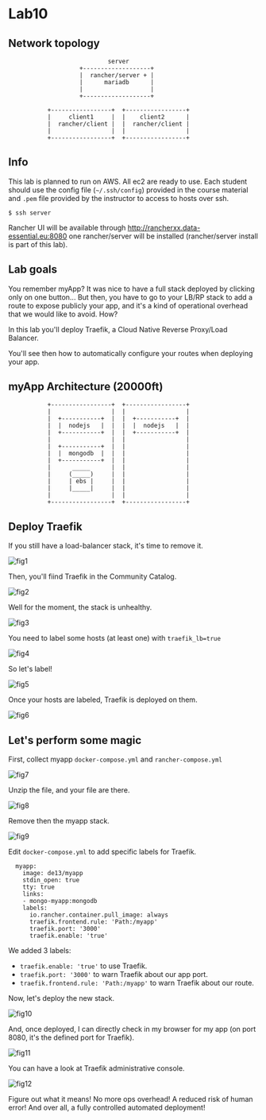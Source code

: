 # Lab10

## Network topology


```
                            server
                    +-------------------+
                    |  rancher/server + |
                    |      mariadb      |
                    |                   |
                    +-------------------+

           +-----------------+  +-----------------+
           |     client1     |  |    client2      |
           |  rancher/client |  |  rancher/client |
           |                 |  |                 |
           +-----------------+  +-----------------+
```

## Info

This lab is planned to run on AWS. All ec2 are ready to use. Each student should use the config file (`~/.ssh/config`) provided in the course material and `.pem` file provided by the instructor to access to hosts over ssh.

`$ ssh server`

Rancher UI will be available through http://rancherxx.data-essential.eu:8080 one rancher/server will be installed (rancher/server install is part of this lab).

## Lab goals

You remember myApp? It was nice to have a full stack deployed by clicking only on one button... But then, you have to go to your LB/RP stack to add a route to expose publicly your app, and it's a kind of operational overhead that we would like to avoid. How?

In this lab you'll deploy Traefik, a Cloud Native Reverse Proxy/Load Balancer.

You'll see then how to automatically configure your routes when deploying your app.


## myApp Architecture (20000ft)

```
           +-----------------+  +-----------------+
           |                 |  |                 |
           |  +-----------+  |  |  +-----------+  |
           |  |  nodejs   |  |  |  |  nodejs   |  |
           |  +-----------+  |  |  +-----------+  |
           |                 |  |                 |
           |  +-----------+  |  |                 |
           |  |  mongodb  |  |  |                 |
           |  +-----------+  |  |                 |
           |      _____      |  |                 |
           |     (_____)     |  |                 |
           |     | ebs |     |  |                 |
           |     |_____|     |  |                 |
           |                 |  |                 |
           +-----------------+  +-----------------+
```

## Deploy Traefik

If you still have a load-balancer stack, it's time to remove it.

![fig1](https://s3-eu-west-1.amazonaws.com/data-essential-rancher-primer-lab/lab10/fig1.png)

Then, you'll fiind Traefik in the Community Catalog.

![fig2](https://s3-eu-west-1.amazonaws.com/data-essential-rancher-primer-lab/lab10/fig2.png)

Well for the moment, the stack is unhealthy.

![fig3](https://s3-eu-west-1.amazonaws.com/data-essential-rancher-primer-lab/lab10/fig3.png)

You need to label some hosts (at least one) with `traefik_lb=true`

![fig4](https://s3-eu-west-1.amazonaws.com/data-essential-rancher-primer-lab/lab10/fig4.png)

So let's label!

![fig5](https://s3-eu-west-1.amazonaws.com/data-essential-rancher-primer-lab/lab10/fig5.png)

Once your hosts are labeled, Traefik is deployed on them.

![fig6](https://s3-eu-west-1.amazonaws.com/data-essential-rancher-primer-lab/lab10/fig6.png)

## Let's perform some magic

First, collect myapp `docker-compose.yml` and `rancher-compose.yml`

![fig7](https://s3-eu-west-1.amazonaws.com/data-essential-rancher-primer-lab/lab10/fig7.png)

Unzip the file, and your file are there.

![fig8](https://s3-eu-west-1.amazonaws.com/data-essential-rancher-primer-lab/lab10/fig8.png)

Remove then the myapp stack.

![fig9](https://s3-eu-west-1.amazonaws.com/data-essential-rancher-primer-lab/lab10/fig9.png)

Edit `docker-compose.yml` to add specific labels for Traefik.

```
  myapp:
    image: de13/myapp
    stdin_open: true
    tty: true
    links:
    - mongo-myapp:mongodb
    labels:
      io.rancher.container.pull_image: always
      traefik.frontend.rule: 'Path:/myapp'
      traefik.port: '3000'
      traefik.enable: 'true'
```

We added 3 labels:

* `traefik.enable: 'true'` to use Traefik.
* `traefik.port: '3000'` to warn Traefik about our app port.
* `traefik.frontend.rule: 'Path:/myapp'` to warn Traefik about our route.

Now, let's deploy the new stack.

![fig10](https://s3-eu-west-1.amazonaws.com/data-essential-rancher-primer-lab/lab10/fig10.png)

And, once deployed, I can directly check in my browser for my app (on port 8080, it's the defined port for Traefik).

![fig11](https://s3-eu-west-1.amazonaws.com/data-essential-rancher-primer-lab/lab10/fig11.png)

You can have a look at Traefik administrative console.

![fig12](https://s3-eu-west-1.amazonaws.com/data-essential-rancher-primer-lab/lab10/fig12.png)

Figure out what it means! No more ops overhead! A reduced risk of human error! And over all, a fully controlled automated deployment!
